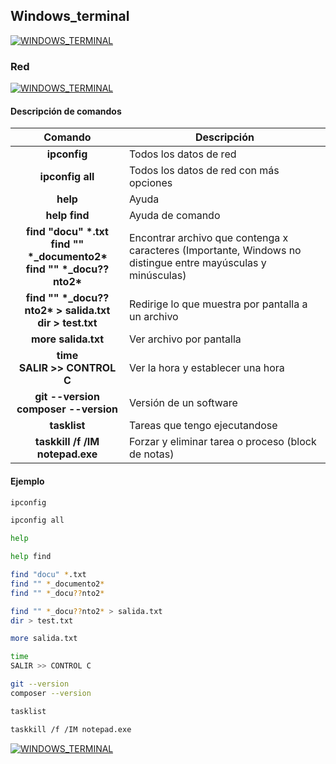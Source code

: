 ## Windows_terminal
[![WINDOWS_TERMINAL](https://img.shields.io/badge/WINDOWS_TERMINAL-0078D4?style=for-the-badge&logo=WINDOWSTERMINAL&logoColor=white&labelColor=101010)](https://github.com/Alberto-mt/Terminal_de_comandos/blob/main/Windows_terminal/index.md)

### Red
[![WINDOWS_TERMINAL](https://img.shields.io/badge/Red-c08a44?style=for-the-badge&logo=WINDOWSTERMINAL&logoColor=white&labelColor=101010)](https://github.com/Alberto-mt/Terminal_de_comandos/blob/main/Windows_terminal/categories/Red.md)

#### Descripción de comandos
| Comando  | Descripción  |
|:-:|---|
| **ipconfig**  | Todos los datos de red |
| **ipconfig all**  | Todos los datos de red con más opciones |
| **help**  | Ayuda |
| **help find**  | Ayuda de comando |
| **find "docu" \*.txt<br>find "" \*_documento2\*<br>find "" \*_docu\?\?nto2\***  | Encontrar archivo que contenga x caracteres (Importante, Windows no distingue entre mayúsculas y minúsculas) |
| **find "" \*_docu\?\?nto2\* \> salida.txt<br>dir \> test.txt**  | Redirige lo que muestra por pantalla a un archivo |
| **more salida.txt**  | Ver archivo por pantalla |
| **time<br>SALIR \>\> CONTROL C**  | Ver la hora y establecer una hora |
| **git \-\-version<br>composer \-\-version**  | Versión de un software |
| **tasklist**  | Tareas que tengo ejecutandose |
| **taskkill /f /IM notepad.exe**  | Forzar y eliminar tarea o proceso (block de notas) |


#### Ejemplo
```bash
ipconfig 

ipconfig all

help

help find

find "docu" *.txt
find "" *_documento2*
find "" *_docu??nto2*

find "" *_docu??nto2* > salida.txt
dir > test.txt

more salida.txt

time
SALIR >> CONTROL C

git --version
composer --version

tasklist

taskkill /f /IM notepad.exe
```

[![WINDOWS_TERMINAL](https://img.shields.io/badge/Red-c08a44?style=for-the-badge&label=&#9650;&logoColor=white&labelColor=101010)](https://github.com/Alberto-mt/Terminal_de_comandos/blob/main/Windows_terminal/categories/Red.md)
